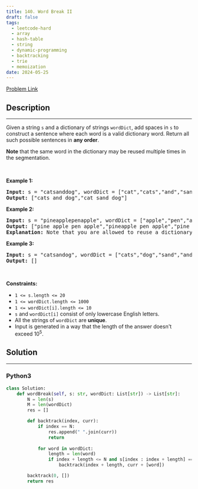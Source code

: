 ```yaml
---
title: 140. Word Break II
draft: false
tags: 
  - leetcode-hard
  - array
  - hash-table
  - string
  - dynamic-programming
  - backtracking
  - trie
  - memoization
date: 2024-05-25
---
```


[Problem Link](https://leetcode.com/problems/word-break-ii/)

## Description

---
<p>Given a string <code>s</code> and a dictionary of strings <code>wordDict</code>, add spaces in <code>s</code> to construct a sentence where each word is a valid dictionary word. Return all such possible sentences in <strong>any order</strong>.</p>

<p><strong>Note</strong> that the same word in the dictionary may be reused multiple times in the segmentation.</p>

<p>&nbsp;</p>
<p><strong class="example">Example 1:</strong></p>

<pre>
<strong>Input:</strong> s = &quot;catsanddog&quot;, wordDict = [&quot;cat&quot;,&quot;cats&quot;,&quot;and&quot;,&quot;sand&quot;,&quot;dog&quot;]
<strong>Output:</strong> [&quot;cats and dog&quot;,&quot;cat sand dog&quot;]
</pre>

<p><strong class="example">Example 2:</strong></p>

<pre>
<strong>Input:</strong> s = &quot;pineapplepenapple&quot;, wordDict = [&quot;apple&quot;,&quot;pen&quot;,&quot;applepen&quot;,&quot;pine&quot;,&quot;pineapple&quot;]
<strong>Output:</strong> [&quot;pine apple pen apple&quot;,&quot;pineapple pen apple&quot;,&quot;pine applepen apple&quot;]
<strong>Explanation:</strong> Note that you are allowed to reuse a dictionary word.
</pre>

<p><strong class="example">Example 3:</strong></p>

<pre>
<strong>Input:</strong> s = &quot;catsandog&quot;, wordDict = [&quot;cats&quot;,&quot;dog&quot;,&quot;sand&quot;,&quot;and&quot;,&quot;cat&quot;]
<strong>Output:</strong> []
</pre>

<p>&nbsp;</p>
<p><strong>Constraints:</strong></p>

<ul>
	<li><code>1 &lt;= s.length &lt;= 20</code></li>
	<li><code>1 &lt;= wordDict.length &lt;= 1000</code></li>
	<li><code>1 &lt;= wordDict[i].length &lt;= 10</code></li>
	<li><code>s</code> and <code>wordDict[i]</code> consist of only lowercase English letters.</li>
	<li>All the strings of <code>wordDict</code> are <strong>unique</strong>.</li>
	<li>Input is generated in a way that the length of the answer doesn&#39;t exceed&nbsp;10<sup>5</sup>.</li>
</ul>


## Solution

---
### Python3
``` py title='word-break-ii'
class Solution:
    def wordBreak(self, s: str, wordDict: List[str]) -> List[str]:
        N = len(s)
        M = len(wordDict)
        res = []

        def backtrack(index, curr):
            if index == N:
                res.append(" ".join(curr))
                return
            
            for word in wordDict:
                length = len(word)
                if index + length <= N and s[index : index + length] == word:
                    backtrack(index + length, curr + [word])

        backtrack(0, [])
        return res
```

